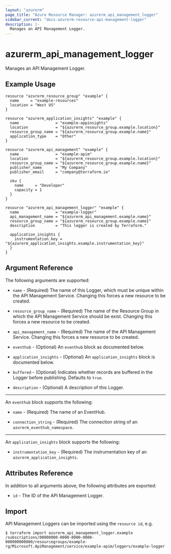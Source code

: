 ```yaml
---
layout: "azurerm"
page_title: "Azure Resource Manager: azurerm_api_management_logger"
sidebar_current: "docs-azurerm-resource-api-management-logger"
description: |-
  Manages an API Management Logger.
---
```


# azurerm_api_management_logger

Manages an API Management Logger.


## Example Usage

```hcl
resource "azurerm_resource_group" "example" {
  name     = "example-resources"
  location = "West US"
}

resource "azurerm_application_insights" "example" {
  name                = "example-appinsights"
  location            = "${azurerm_resource_group.example.location}"
  resource_group_name = "${azurerm_resource_group.example.name}"
  application_type    = "Other"
}

resource "azurerm_api_management" "example" {
  name                = "example-apim"
  location            = "${azurerm_resource_group.example.location}"
  resource_group_name = "${azurerm_resource_group.example.name}"
  publisher_name      = "My Company"
  publisher_email     = "company@terraform.io"

  sku {
    name     = "Developer"
    capacity = 1
  }
}

resource "azurerm_api_management_logger" "example" {
  name                = "example-logger"
  api_management_name = "${azurerm_api_management.example.name}"
  resource_group_name = "${azurerm_resource_group.example.name}"
  description         = "This logger is created by Terraform."

  application_insights {
    instrumentation_key = "${azurerm_application_insights.example.instrumentation_key}"
  }
}
```


## Argument Reference

The following arguments are supported:

* `name` - (Required) The name of this Logger, which must be unique within the API Management Service. Changing this forces a new resource to be created.

* `resource_group_name` - (Required) The name of the Resource Group in which the API Management Service should be exist. Changing this forces a new resource to be created.

* `api_management_name` - (Required) The name of the API Management Service. Changing this forces a new resource to be created.

* `eventhub` - (Optional) An `eventhub` block as documented below.

* `application_insights` - (Optional) An `application_insights` block is documented below.

* `buffered` - (Optional) Indicates whether records are buffered in the Logger before publishing. Defaults to `true`.

* `description` - (Optional) A description of this Logger.

---

An `eventhub` block supports the following:

* `name` - (Required) The name of an EventHub.

* `connection_string` - (Required) The connection string of an `azurerm_eventhub_namespace`.

---

An `application_insights` block supports the following:

* `instrumentation_key` - (Required) The instrumentation key of an `azurerm_application_insights`.


## Attributes Reference

In addition to all arguments above, the following attributes are exported:

* `id` - The ID of the API Management Logger.


## Import

API Management Loggers can be imported using the `resource id`, e.g.

```shell
$ terraform import azurerm_api_management_logger.example /subscriptions/00000000-0000-0000-0000-000000000000/resourcegroups/example-rg/Microsoft.ApiManagement/service/example-apim/loggers/example-logger
```
